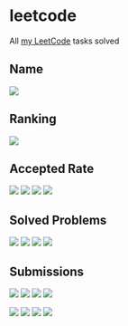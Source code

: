 # leetcode

All [my LeetCode](https://leetcode.com/mnaoumov/) tasks solved

## Name

![](https://badges.peiyuan.ch/leetcode/mnaoumov/name)

## Ranking

![](https://badges.peiyuan.ch/leetcode/mnaoumov/ranking)

## Accepted Rate

![](https://badges.peiyuan.ch/leetcode/mnaoumov/rate?difficulty=all) ![](https://badges.peiyuan.ch/leetcode/mnaoumov/rate?difficulty=easy) ![](https://badges.peiyuan.ch/leetcode/mnaoumov/rate?difficulty=medium) ![](https://badges.peiyuan.ch/leetcode/mnaoumov/rate?difficulty=hard)

## Solved Problems

![](https://badges.peiyuan.ch/leetcode/mnaoumov/solved?difficulty=all) ![](https://badges.peiyuan.ch/leetcode/mnaoumov/solved?difficulty=easy) ![](https://badges.peiyuan.ch/leetcode/mnaoumov/solved?difficulty=medium) ![](https://badges.peiyuan.ch/leetcode/mnaoumov/solved?difficulty=hard)

## Submissions

![](https://badges.peiyuan.ch/leetcode/mnaoumov/submission?accepted=true&difficulty=all) ![](https://badges.peiyuan.ch/leetcode/mnaoumov/submission?accepted=true&difficulty=easy) ![](https://badges.peiyuan.ch/leetcode/mnaoumov/submission?accepted=true&difficulty=medium) ![](https://badges.peiyuan.ch/leetcode/mnaoumov/submission?accepted=true&difficulty=hard)

![](https://badges.peiyuan.ch/leetcode/mnaoumov/submission?accepted=false&difficulty=all) ![](https://badges.peiyuan.ch/leetcode/mnaoumov/submission?accepted=false&difficulty=easy) ![](https://badges.peiyuan.ch/leetcode/mnaoumov/submission?accepted=false&difficulty=medium) ![](https://badges.peiyuan.ch/leetcode/mnaoumov/submission?accepted=false&difficulty=hard)
